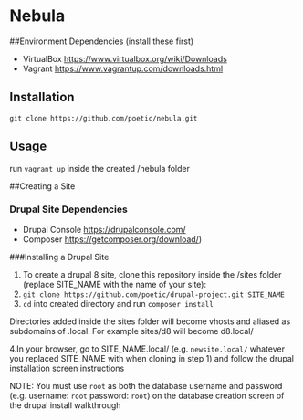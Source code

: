 # Nebula

##Environment Dependencies (install these first)
* VirtualBox https://www.virtualbox.org/wiki/Downloads
* Vagrant https://www.vagrantup.com/downloads.html

## Installation
`git clone https://github.com/poetic/nebula.git`

## Usage
run `vagrant up` inside the created /nebula folder

##Creating a Site

### Drupal Site Dependencies

* Drupal Console https://drupalconsole.com/
* Composer https://getcomposer.org/download/)

###Installing a Drupal Site
1. To create a drupal 8 site, clone this repository inside the /sites folder
(replace SITE_NAME with the name of your site):
2. `git clone https://github.com/poetic/drupal-project.git SITE_NAME`
3. `cd` into created directory and run `composer install`

Directories added inside the sites folder will become vhosts and aliased as
subdomains of .local. For example sites/d8 will become d8.local/

4.In your browser, go to SITE_NAME.local/ (e.g. `newsite.local/` whatever you
replaced SITE_NAME with when cloning in step 1) and follow the drupal
installation screen instructions

NOTE: You must use `root` as both the database username and password (e.g. username: `root` password: `root`) on the database creation screen of the drupal install walkthrough
